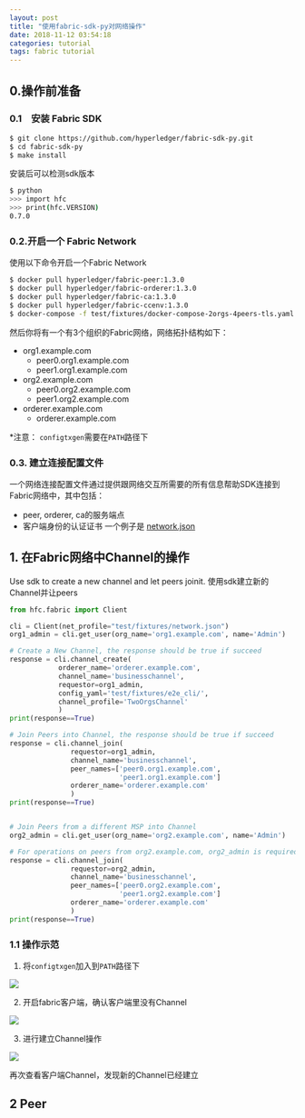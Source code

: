 ```yaml
---
layout: post
title: "使用fabric-sdk-py对网络操作"
date: 2018-11-12 03:54:18
categories: tutorial
tags: fabric tutorial
---
```


## 0.操作前准备

### 0.1　安装 Fabric SDK

```bash
$ git clone https://github.com/hyperledger/fabric-sdk-py.git
$ cd fabric-sdk-py
$ make install
```

安装后可以检测sdk版本

```bash
$ python
>>> import hfc
>>> print(hfc.VERSION)
0.7.0
```

### 0.2.开启一个 Fabric Network

使用以下命令开启一个Fabric Network

```bash
$ docker pull hyperledger/fabric-peer:1.3.0
$ docker pull hyperledger/fabric-orderer:1.3.0
$ docker pull hyperledger/fabric-ca:1.3.0
$ docker pull hyperledger/fabric-ccenv:1.3.0
$ docker-compose -f test/fixtures/docker-compose-2orgs-4peers-tls.yaml up
```

然后你将有一个有3个组织的Fabric网络，网络拓扑结构如下：
 * org1.example.com
   * peer0.org1.example.com
   * peer1.org1.example.com
 * org2.example.com
   * peer0.org2.example.com
   * peer1.org2.example.com
 * orderer.example.com
   * orderer.example.com

*注意： `configtxgen`需要在`PATH`路径下


### 0.3. 建立连接配置文件

一个网络连接配置文件通过提供跟网络交互所需要的所有信息帮助SDK连接到Fabric网络中，其中包括：
*  peer, orderer, ca的服务端点
*  客户端身份的认证证书
一个例子是 [network.json](https://github.com/hyperledger/fabric-sdk-py/blob/master/test/fixtures/network.json)

## 1. 在Fabric网络中Channel的操作

Use sdk to create a new channel and let peers joinit.
使用sdk建立新的Channel并让peers

```python
from hfc.fabric import Client

cli = Client(net_profile="test/fixtures/network.json")
org1_admin = cli.get_user(org_name='org1.example.com', name='Admin')

# Create a New Channel, the response should be true if succeed
response = cli.channel_create(
            orderer_name='orderer.example.com',
            channel_name='businesschannel',
            requestor=org1_admin,
            config_yaml='test/fixtures/e2e_cli/',
            channel_profile='TwoOrgsChannel'
            )
print(response==True)

# Join Peers into Channel, the response should be true if succeed
response = cli.channel_join(
               requestor=org1_admin,
               channel_name='businesschannel',
               peer_names=['peer0.org1.example.com',
                           'peer1.org1.example.com']
               orderer_name='orderer.example.com'
               )
print(response==True)


# Join Peers from a different MSP into Channel
org2_admin = cli.get_user(org_name='org2.example.com', name='Admin')

# For operations on peers from org2.example.com, org2_admin is required as requestor
response = cli.channel_join(
               requestor=org2_admin,
               channel_name='businesschannel',
               peer_names=['peer0.org2.example.com',
                           'peer1.org2.example.com']
               orderer_name='orderer.example.com'
               )
print(response==True)

```

### 1.1 操作示范

1. 将`configtxgen`加入到`PATH`路径下

![](https://fars.ee/wNYN.png)

2. 开启fabric客户端，确认客户端里没有Channel

![](https://fars.ee/Giad.png)

3. 进行建立Channel操作

![](https://fars.ee/AVXa.png)

再次查看客户端Channel，发现新的Channel已经建立

## 2 Peer
